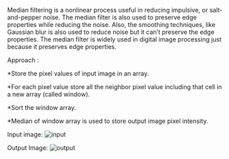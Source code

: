 Median filtering is a nonlinear process useful in reducing impulsive, or salt-and-pepper noise. The median filter is also used to preserve edge properties while reducing the noise. Also, the smoothing techniques, like Gaussian blur is also used to reduce noise but it can’t preserve the edge properties. The median filter is widely used in digital image processing just because it preserves edge properties.

Approach :

*Store the pixel values of input image in an array.

*For each pixel value store all the neighbor pixel value including that cell in a new array (called window).

*Sort the window array.

*Median of window array is used to store output image pixel intensity.

Input image:
![input](https://user-images.githubusercontent.com/55890344/97770680-742cd080-1b5b-11eb-8790-1b93d8513fc7.png)


Output Image:
![output](https://user-images.githubusercontent.com/55890344/97770760-1fd62080-1b5c-11eb-9f8c-3be98423b5e0.png)

